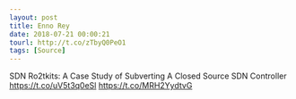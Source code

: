 ```yaml
---
layout: post
title: Enno Rey
date: 2018-07-21 00:00:21
tourl: http://t.co/zTbyQ0PeO1
tags: [Source]
---
```

SDN Ro2tkits: A Case Study of Subverting A Closed Source SDN Controller
https://t.co/uV5t3q0eSl https://t.co/MRH2YydtvG